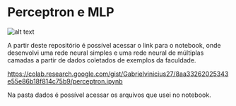 # Perceptron e MLP

![alt text](https://images.unsplash.com/photo-1545987796-200677ee1011?ixid=MnwxMjA3fDB8MHxwaG90by1wYWdlfHx8fGVufDB8fHx8&ixlib=rb-1.2.1&auto=format&fit=crop&w=950&q=80)

A partir deste repositório é possível acessar o link para o notebook, onde desenvolvi uma rede neural simples e uma rede neural de múltiplas camadas a partir de dados coletados de exemplos da faculdade.

https://colab.research.google.com/gist/Gabrielvinicius27/8aa33262025343e55e86b18f814c75b9/perceptron.ipynb

Na pasta dados é possível acessar os arquivos que usei no notebook.
